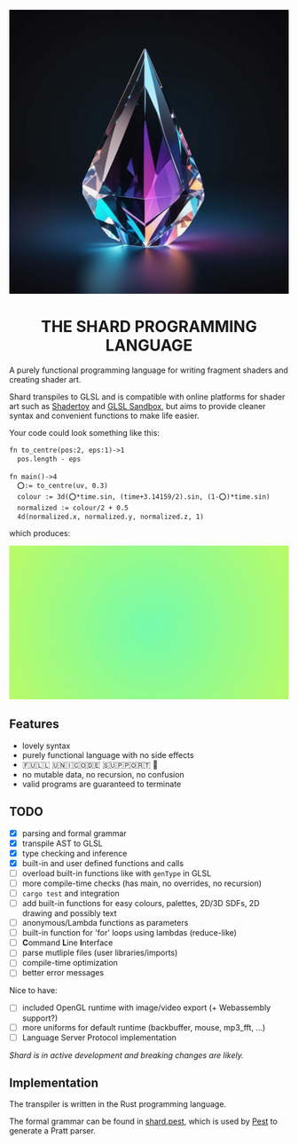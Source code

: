 
<p align="center">
  <img width="512" height="512" src="./shard.jpg" alt="A prismatic, crystal shard in the style of a minimalistic logo.">
</p>

<h1 align="center">THE SHARD PROGRAMMING LANGUAGE</h1>
A purely functional programming language for writing fragment shaders and creating shader art.

Shard transpiles to GLSL and is compatible with online platforms for shader art such as [Shadertoy](https://www.shadertoy.com/) and [GLSL Sandbox](https://glslsandbox.com/), but aims to provide cleaner syntax and convenient functions to make life easier.

Your code could look something like this:
```
fn to_centre(pos:2, eps:1)->1
  pos.length - eps

fn main()->4
  ⭕:= to_centre(uv, 0.3)
  colour := 3d(⭕*time.sin, (time+3.14159/2).sin, (1-⭕)*time.sin)
  normalized := colour/2 + 0.5
  4d(normalized.x, normalized.y, normalized.z, 1) 
```

which produces:
<p align="center">
  <img width="512" height="277" src="./example.gif" alt="rainbow coloured radial gradient.">
</p>


## Features
- lovely syntax
- purely functional language with no side effects
- 🇫🇺🇱🇱 🇺​🇳​🇮​🇨​🇴🇩​🇪 🇸🇺🇵🇵🇴🇷🇹 🤩
- no mutable data, no recursion, no confusion
- valid programs are guaranteed to terminate

## TODO
- [X] parsing and formal grammar
- [X] transpile AST to GLSL
- [X] type checking and inference
- [X] built-in and user defined functions and calls
- [ ] overload built-in functions like with `genType` in GLSL
- [ ] more compile-time checks (has main, no overrides, no recursion)
- [ ] `cargo test` and integration
- [ ] add built-in functions for easy colours, palettes, 2D/3D SDFs, 2D drawing and possibly text
- [ ] anonymous/Lambda functions as parameters
- [ ] built-in function for 'for' loops using lambdas (reduce-like)
- [ ] **C**ommand **L**ine **I**nterface
- [ ] parse mutliple files (user libraries/imports)
- [ ] compile-time optimization
- [ ] better error messages

Nice to have:
- [ ] included OpenGL runtime with image/video export (+ Webassembly support?)
- [ ] more uniforms for default runtime (backbuffer, mouse, mp3_fft, ...)
- [ ] Language Server Protocol implementation

*Shard is in active development and breaking changes are likely.*

## Implementation
The transpiler is written in the Rust programming language. 

The formal grammar can be found in [shard.pest](shard.pest), which is used by [Pest](https://pest.rs/) to generate a Pratt parser.
